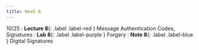 ```yaml
---
title: Week 8
---
```


10/25
: **Lecture 8**{: .label .label-red } Message Authentication Codes, Signatures
: **Lab 8**{: .label .label-purple } Forgery
: **Note 8**{: .label .label-blue } Digital Signatures
